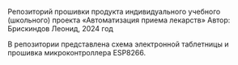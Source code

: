 Репозиторий прошивки продукта индивидуального учебного (школьного) проекта «Автоматизация приема лекарств»
Автор: Брискиндов Леонид, 2024 год

В репозитории представлена схема электронной таблетницы и прошивка микроконтроллера ESP8266.
